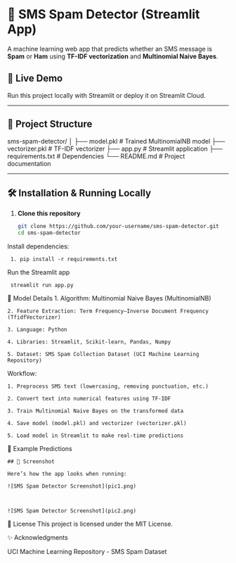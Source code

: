 # 📱 SMS Spam Detector (Streamlit App)

A machine learning web app that predicts whether an SMS message is **Spam** or **Ham** using **TF-IDF vectorization** and **Multinomial Naive Bayes**.

## 🚀 Live Demo
Run this project locally with Streamlit or deploy it on Streamlit Cloud.

---

## 📂 Project Structure

sms-spam-detector/
│
├── model.pkl # Trained MultinomialNB model
├── vectorizer.pkl # TF-IDF vectorizer
├── app.py # Streamlit application
├── requirements.txt # Dependencies
└── README.md # Project documentation


---

## 🛠 Installation & Running Locally

1. **Clone this repository**
   ```bash
   git clone https://github.com/your-username/sms-spam-detector.git
   cd sms-spam-detector

Install dependencies:

     1. pip install -r requirements.txt


Run the Streamlit app


     streamlit run app.py

🧠 Model Details
    1. Algorithm: Multinomial Naive Bayes (MultinomialNB)

    2. Feature Extraction: Term Frequency–Inverse Document Frequency (TfidfVectorizer)

    3. Language: Python

    4. Libraries: Streamlit, Scikit-learn, Pandas, Numpy

    5. Dataset: SMS Spam Collection Dataset (UCI Machine Learning Repository)

Workflow:

    1. Preprocess SMS text (lowercasing, removing punctuation, etc.)

    2. Convert text into numerical features using TF-IDF

    3. Train Multinomial Naive Bayes on the transformed data

    4. Save model (model.pkl) and vectorizer (vectorizer.pkl)

    5. Load model in Streamlit to make real-time predictions


📸 Example Predictions

    ## 📸 Screenshot

    Here’s how the app looks when running:

    ![SMS Spam Detector Screenshot](pic1.png)



    ![SMS Spam Detector Screenshot](pic2.png)




📜 License
This project is licensed under the MIT License.

✨ Acknowledgments

UCI Machine Learning Repository - SMS Spam Dataset


